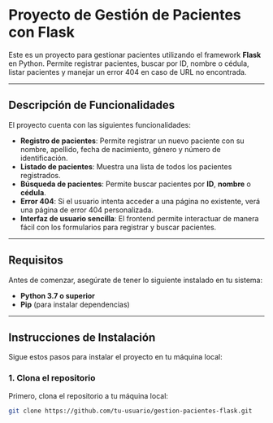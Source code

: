 # Proyecto de Gestión de Pacientes con Flask

Este es un proyecto para gestionar pacientes utilizando el framework **Flask** en Python. Permite registrar pacientes, buscar por ID, nombre o cédula, listar pacientes y manejar un error 404 en caso de URL no encontrada.

---

## Descripción de Funcionalidades

El proyecto cuenta con las siguientes funcionalidades:

- **Registro de pacientes**: Permite registrar un nuevo paciente con su nombre, apellido, fecha de nacimiento, género y número de identificación.
- **Listado de pacientes**: Muestra una lista de todos los pacientes registrados.
- **Búsqueda de pacientes**: Permite buscar pacientes por **ID**, **nombre** o **cédula**.
- **Error 404**: Si el usuario intenta acceder a una página no existente, verá una página de error 404 personalizada.
- **Interfaz de usuario sencilla**: El frontend permite interactuar de manera fácil con los formularios para registrar y buscar pacientes.

---

## Requisitos

Antes de comenzar, asegúrate de tener lo siguiente instalado en tu sistema:

- **Python 3.7 o superior**
- **Pip** (para instalar dependencias)

---

## Instrucciones de Instalación

Sigue estos pasos para instalar el proyecto en tu máquina local:

### 1. Clona el repositorio

Primero, clona el repositorio a tu máquina local:

```bash
git clone https://github.com/tu-usuario/gestion-pacientes-flask.git
